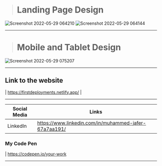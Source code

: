 ># Landing Page Design
![Screenshot 2022-05-29 064210](https://user-images.githubusercontent.com/56185049/170852781-f9d0ac1d-7bf4-4e34-8d50-f888198b755d.png)
![Screenshot 2022-05-29 064144](https://user-images.githubusercontent.com/56185049/170852787-288238fa-36f2-4296-99b6-f91cfc8a035d.png)
______________________________
># Mobile and Tablet Design
![Screenshot 2022-05-29 075207](https://user-images.githubusercontent.com/56185049/170852798-88d080ee-8a5a-416e-a1e4-7e21990ee4d7.png)
_____________________________
## Link to the website
| https://firstdeployments.netlify.app/ |

_____________________________________________
| Social Media | Links                             
| ------------ | --------------------------------- 
| LinkedIn     | https://www.linkedin.com/in/muhammed-jafer-67a7aa191/

### My Code Pen
| https://codepen.io/your-work

_________________________________
